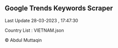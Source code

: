 

## Google Trends Keywords Scraper 
 
Last Update 28-03-2023 , 17:47:30

Country List :
VIETNAM.json



© Abdul Muttaqin 
